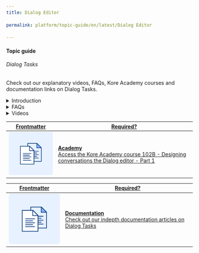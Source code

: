 ```yaml
---
title: Dialog Editor

permalink: platform/topic-guide/en/latest/Dialog Editor

---
```

#### Topic guide
###### Dialog Tasks

  Check out our explanatory videos, FAQs, Kore Academy courses and documentation links on Dialog Tasks.

<details class="introduction-video">
  <summary>Introduction
  </summary>
  
   [![Introduction to Dialog Tasks](https://i.vimeocdn.com/video/873029368-78a366b9407757e066a37718d766be53d3cb90d7f27708590ca16a1400e95b89-d?mw=1300&mh=975&q=70)](https://drive.google.com/file/d/1H_ftFzlqxafj0lRx-xxOIhm6kXyB8lbo/preview)

  ##### Introduction to Dialog Tasks
  Watch this short video on the basics of building dialog tasks within a conversation flow

</details>

<details>
  <summary>FAQs
  </summary>

  <a class="doc-link" target="_blank" href="https://developer.kore.ai/docs/bots/bot-builder-tool/dialog-task/dialog-tasks/#creating-a-dialog-task">
 
  How to create a Dialog task?

</a>
  
  <a class="doc-link" target="_blank" href="https://developer.kore.ai/docs/bots/chatbot-overview/nlp-guide/#Intent_Detection">
 
  How to train intents?

</a>

<a class="doc-link" target="_blank" href="https://developer.kore.ai/docs/bots/bot-builder-tool/dialog-task/dialog-tasks/">
 
  How to use Dialog Builder?

</a>


<a class="doc-link" target="_blank" href="https://developer.kore.ai/docs/bots/bot-builder-tool/dialog-task/nodes-transitions/#Node_Types">

  What are nodes and how to use them?

</a>

<a class="doc-link" target="_blank" href="https://developer.kore.ai/docs/bots/bot-builder-tool/dialog-task/nodes-transitions/#Component_Transitions">

 How to use transitions?

</a>

<a class="doc-link" target="_blank" href="https://developer.kore.ai/docs/bots/bot-builder-tool/dialog-task/prompt-editor/">

How to define bot messages and prompts?

</a>

<a class="doc-link" target="_blank" href="https://developer.kore.ai/docs/bots/bot-builder-tool/dialog-task/managing-dialogs/">

  How to Manage Dialog Components?

</a>

<a class="doc-link" target="_blank" href="https://developer.kore.ai/docs/bots/bot-builder-tool/dialog-task/working-with-the-web-hook-node/">

  How to use a Webhook node?

</a>

<a class="doc-link" target="_blank" href="https://developer.kore.ai/docs/bots/bot-builder-tool/dialog-task/working-with-the-agent-transfer-node/">

How do I transfer to an Human Agent?

</a>
  
<a class="doc-link" target="_blank" href="https://developer.kore.ai/docs/bots/how-tos/intent-scoping-using-group-node/">

Get Started with Conversation Driven Dialog Builder

</a>


</details>

<details >
  <summary>Videos
  </summary>

   <details-video>
   
   [![Introduction to Dialog Tasks](https://i.vimeocdn.com/video/873029368-78a366b9407757e066a37718d766be53d3cb90d7f27708590ca16a1400e95b89-d?mw=1300&mh=975&q=70)](https://drive.google.com/file/d/1H_ftFzlqxafj0lRx-xxOIhm6kXyB8lbo/preview)

  ##### Introduction to Dialog Tasks
 Watch this short video on the basics of building dialog tasks within a conversation flow
   </details-video>

  
</details>

<a class="doc-link" target="_blank" href="https://academy.kore.ai/Public/?li=4w49d3WBc7Rte5V%2bXBWrKA%3d%3d">
 

| Frontmatter | Required? |
|-------------|-------------|
| ![alt text](images/docIcon.svg "Title") | **Academy**  <br /> Access the Kore Academy course 102B - Designing conversations the Dialog editor - Part 1 | 


</a>


<a class="doc-link" target="_blank" href="https://developer.kore.ai/docs/bots/bot-builder-tool/dialog-task/dialog-tasks/">
 

| Frontmatter | Required? |
|-------------|-------------|
| ![alt text](images/docIcon.svg "Title") | **Documentation**  <br /> Check out our indepth documentation articles on Dialog Tasks | 


</a>
